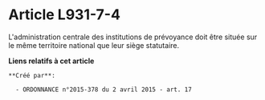 # Article L931-7-4

L'administration centrale des institutions de prévoyance doit être située sur le même territoire national que leur siège
statutaire.

**Liens relatifs à cet article**

	**Créé par**:

	  - ORDONNANCE n°2015-378 du 2 avril 2015 - art. 17

